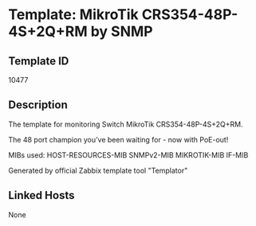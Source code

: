 # Template: MikroTik CRS354-48P-4S+2Q+RM by SNMP

## Template ID
10477

## Description
The template for monitoring Switch MikroTik CRS354-48P-4S+2Q+RM.

The 48 port champion you’ve been waiting for - now with PoE-out!

MIBs used:
HOST-RESOURCES-MIB
SNMPv2-MIB
MIKROTIK-MIB
IF-MIB

Generated by official Zabbix template tool "Templator"

## Linked Hosts
None

